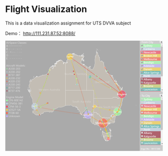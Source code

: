 # Flight Visualization
This is a data visualization assignment for UTS DVVA subject

Demo： http://111.231.87.52:8088/

![aust_flight_visual](./demoimg.png)
